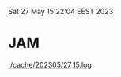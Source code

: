 Sat 27 May 15:22:04 EEST 2023
# JAM
<a href='./cache/202305/27_15.log'>./cache/202305/27_15.log</a>
